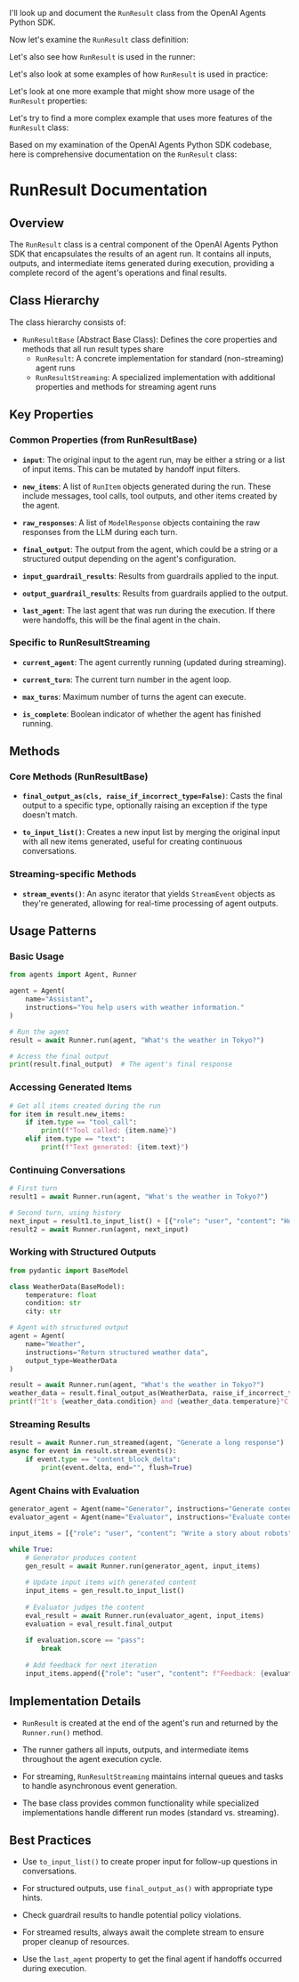 I'll look up and document the `RunResult` class from the OpenAI Agents Python SDK.

Now let's examine the `RunResult` class definition:



Let's also see how `RunResult` is used in the runner:





Let's also look at some examples of how `RunResult` is used in practice:













Let's look at one more example that might show more usage of the `RunResult` properties:















Let's try to find a more complex example that uses more features of the `RunResult` class:













Based on my examination of the OpenAI Agents Python SDK codebase, here is comprehensive documentation on the `RunResult` class:

# RunResult Documentation

## Overview

The `RunResult` class is a central component of the OpenAI Agents Python SDK that encapsulates the results of an agent run. It contains all inputs, outputs, and intermediate items generated during execution, providing a complete record of the agent's operations and final results.

## Class Hierarchy

The class hierarchy consists of:

- `RunResultBase` (Abstract Base Class): Defines the core properties and methods that all run result types share
  - `RunResult`: A concrete implementation for standard (non-streaming) agent runs
  - `RunResultStreaming`: A specialized implementation with additional properties and methods for streaming agent runs

## Key Properties

### Common Properties (from RunResultBase)

- **`input`**: The original input to the agent run, may be either a string or a list of input items. This can be mutated by handoff input filters.

- **`new_items`**: A list of `RunItem` objects generated during the run. These include messages, tool calls, tool outputs, and other items created by the agent.

- **`raw_responses`**: A list of `ModelResponse` objects containing the raw responses from the LLM during each turn.

- **`final_output`**: The output from the agent, which could be a string or a structured output depending on the agent's configuration.

- **`input_guardrail_results`**: Results from guardrails applied to the input.

- **`output_guardrail_results`**: Results from guardrails applied to the output.

- **`last_agent`**: The last agent that was run during the execution. If there were handoffs, this will be the final agent in the chain.

### Specific to RunResultStreaming

- **`current_agent`**: The agent currently running (updated during streaming).

- **`current_turn`**: The current turn number in the agent loop.

- **`max_turns`**: Maximum number of turns the agent can execute.

- **`is_complete`**: Boolean indicator of whether the agent has finished running.

## Methods

### Core Methods (RunResultBase)

- **`final_output_as(cls, raise_if_incorrect_type=False)`**: Casts the final output to a specific type, optionally raising an exception if the type doesn't match.

- **`to_input_list()`**: Creates a new input list by merging the original input with all new items generated, useful for creating continuous conversations.

### Streaming-specific Methods

- **`stream_events()`**: An async iterator that yields `StreamEvent` objects as they're generated, allowing for real-time processing of agent outputs.

## Usage Patterns

### Basic Usage

```python
from agents import Agent, Runner

agent = Agent(
    name="Assistant",
    instructions="You help users with weather information."
)

# Run the agent
result = await Runner.run(agent, "What's the weather in Tokyo?")

# Access the final output
print(result.final_output)  # The agent's final response
```

### Accessing Generated Items

```python
# Get all items created during the run
for item in result.new_items:
    if item.type == "tool_call":
        print(f"Tool called: {item.name}")
    elif item.type == "text":
        print(f"Text generated: {item.text}")
```

### Continuing Conversations

```python
# First turn
result1 = await Runner.run(agent, "What's the weather in Tokyo?")

# Second turn, using history
next_input = result1.to_input_list() + [{"role": "user", "content": "How about New York?"}]
result2 = await Runner.run(agent, next_input)
```

### Working with Structured Outputs

```python
from pydantic import BaseModel

class WeatherData(BaseModel):
    temperature: float
    condition: str
    city: str

# Agent with structured output
agent = Agent(
    name="Weather",
    instructions="Return structured weather data",
    output_type=WeatherData
)

result = await Runner.run(agent, "What's the weather in Tokyo?")
weather_data = result.final_output_as(WeatherData, raise_if_incorrect_type=True)
print(f"It's {weather_data.condition} and {weather_data.temperature}°C in {weather_data.city}")
```

### Streaming Results

```python
result = await Runner.run_streamed(agent, "Generate a long response")
async for event in result.stream_events():
    if event.type == "content_block_delta":
        print(event.delta, end="", flush=True)
```

### Agent Chains with Evaluation

```python
generator_agent = Agent(name="Generator", instructions="Generate content")
evaluator_agent = Agent(name="Evaluator", instructions="Evaluate content", output_type=Evaluation)

input_items = [{"role": "user", "content": "Write a story about robots"}]

while True:
    # Generator produces content
    gen_result = await Runner.run(generator_agent, input_items)
    
    # Update input items with generated content
    input_items = gen_result.to_input_list()
    
    # Evaluator judges the content
    eval_result = await Runner.run(evaluator_agent, input_items)
    evaluation = eval_result.final_output
    
    if evaluation.score == "pass":
        break
        
    # Add feedback for next iteration
    input_items.append({"role": "user", "content": f"Feedback: {evaluation.feedback}"})
```

## Implementation Details

- `RunResult` is created at the end of the agent's run and returned by the `Runner.run()` method.

- The runner gathers all inputs, outputs, and intermediate items throughout the agent execution cycle.

- For streaming, `RunResultStreaming` maintains internal queues and tasks to handle asynchronous event generation.

- The base class provides common functionality while specialized implementations handle different run modes (standard vs. streaming).

## Best Practices

- Use `to_input_list()` to create proper input for follow-up questions in conversations.

- For structured outputs, use `final_output_as()` with appropriate type hints.

- Check guardrail results to handle potential policy violations.

- For streamed results, always await the complete stream to ensure proper cleanup of resources.

- Use the `last_agent` property to get the final agent if handoffs occurred during execution.